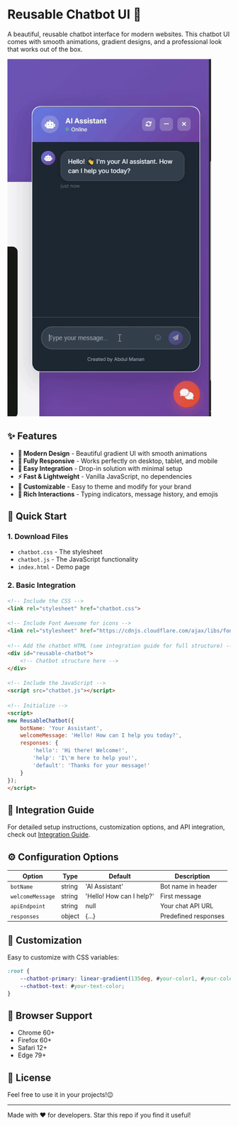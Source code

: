 # Reusable Chatbot UI 🚀

A beautiful, reusable chatbot interface for modern websites. This chatbot UI comes with smooth animations, gradient designs, and a professional look that works out of the box.

![Chatbot UI Demo](Chatbot_ui.gif)

## ✨ Features

- **🎨 Modern Design** - Beautiful gradient UI with smooth animations
- **📱 Fully Responsive** - Works perfectly on desktop, tablet, and mobile
- **🔧 Easy Integration** - Drop-in solution with minimal setup
- **⚡ Fast & Lightweight** - Vanilla JavaScript, no dependencies
- **🎯 Customizable** - Easy to theme and modify for your brand
- **💬 Rich Interactions** - Typing indicators, message history, and emojis

## 🚀 Quick Start

### 1. Download Files
- `chatbot.css` - The stylesheet
- `chatbot.js` - The JavaScript functionality
- `index.html` - Demo page

### 2. Basic Integration

```html
<!-- Include the CSS -->
<link rel="stylesheet" href="chatbot.css">

<!-- Include Font Awesome for icons -->
<link rel="stylesheet" href="https://cdnjs.cloudflare.com/ajax/libs/font-awesome/6.4.0/css/all.min.css">

<!-- Add the chatbot HTML (see integration guide for full structure) -->
<div id="reusable-chatbot">
    <!-- Chatbot structure here -->
</div>

<!-- Include the JavaScript -->
<script src="chatbot.js"></script>

<!-- Initialize -->
<script>
new ReusableChatbot({
    botName: 'Your Assistant',
    welcomeMessage: 'Hello! How can I help you today?',
    responses: {
        'hello': 'Hi there! Welcome!',
        'help': 'I\'m here to help you!',
        'default': 'Thanks for your message!'
    }
});
</script>
```

## 📖 Integration Guide

For detailed setup instructions, customization options, and API integration, check out [Integration Guide](integration-guide.html).

## ⚙️ Configuration Options

| Option | Type | Default | Description |
|--------|------|---------|-------------|
| `botName` | string | 'AI Assistant' | Bot name in header |
| `welcomeMessage` | string | 'Hello! How can I help?' | First message |
| `apiEndpoint` | string | null | Your chat API URL |
| `responses` | object | {...} | Predefined responses |

## 🎨 Customization

Easy to customize with CSS variables:

```css
:root {
    --chatbot-primary: linear-gradient(135deg, #your-color1, #your-color2);
    --chatbot-text: #your-text-color;
}
```

## 📱 Browser Support

- Chrome 60+
- Firefox 60+
- Safari 12+
- Edge 79+

## 📄 License

Feel free to use it in your projects!😉

---


Made with ❤️ for developers. Star this repo if you find it useful!

